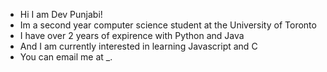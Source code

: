- Hi I am Dev Punjabi!
- Im a second year computer science student at the University of Toronto
- I have over 2 years of expirence with Python and Java
- And I am currently interested in learning Javascript and C
- You can email me at _.

<!---
D3V-EE5/D3V-EE5 is a ✨ special ✨ repository because its `README.md` (this file) appears on your GitHub profile.
You can click the Preview link to take a look at your changes.
--->
